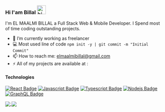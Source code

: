 ### Hi I'am Billal <img src="https://user-images.githubusercontent.com/1303154/88677602-1635ba80-d120-11ea-84d8-d263ba5fc3c0.gif" width="28px" alt="hi">
I'm EL MAALMI BILLAL a Full Stack Web & Mobile Developer. I Spend most of time coding outstanding projects.

- 🔭 I’m currently working as freelancer
- :computer: Most used line of code `npm init -y | git commit -m "Initial Commit"`
- 📫 How to reach me: elmaalmibillal@gmail.com
- ⚡ All of my projects are available at :

#### Technologies

<!-- TODO: Make technologies links takes you to repositories -->

[![React Badge](https://img.shields.io/badge/-React-61DBFB?style=for-the-badge&labelColor=black&logo=react&logoColor=61DBFB)](#) [![Javascript Badge](https://img.shields.io/badge/-Javascript-F0DB4F?style=for-the-badge&labelColor=black&logo=javascript&logoColor=F0DB4F)](#) [![Typescript Badge](https://img.shields.io/badge/-Typescript-007acc?style=for-the-badge&labelColor=black&logo=typescript&logoColor=007acc)](#) [![Nodejs Badge](https://img.shields.io/badge/-Nodejs-3C873A?style=for-the-badge&labelColor=black&logo=node.js&logoColor=3C873A)](#) [![GraphQL Badge](https://img.shields.io/badge/-GraphQl-e535ab?style=for-the-badge&labelColor=black&logo=node.js&logoColor=e535ab)](#)

<a href="https://github.com/KernelOverseer?tab=repositories">
  <img align="center" src="https://github-readme-stats.vercel.app/api/top-langs/?username=ELMAALMI&theme=dark"/>
</a>
<a href="https://github.com/KernelOverseer?tab=repositories">
 <img align="center" src="https://github-readme-stats.vercel.app/api?username=ELMAALMI&line_height=40&show_icons=true&theme=dark">
</a>
</details>
